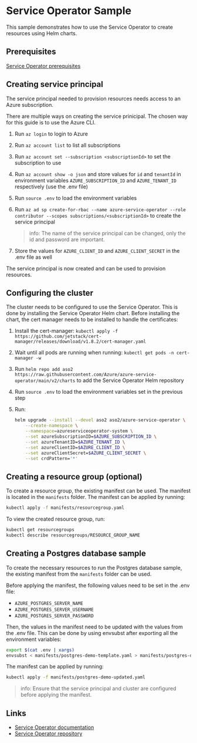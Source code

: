 # Service Operator Sample

This sample demonstrates how to use the Service Operator to create resources using Helm charts.

## Prerequisites

[Service Operator prerequisites](https://azure.github.io/azure-service-operator/#prerequisites)

## Creating service principal

The service principal needed to provision resources needs access to an Azure subscription.

There are multiple ways on creating the service prinicipal. The chosen way for this guide is to use the Azure CLI.

1. Run `az login` to login to Azure
1. Run `az account list` to list all subscriptions
1. Run `az account set --subscription <subscriptionId>` to set the subscription to use
1. Run `az account show -o json` and store values for `id` and `tenantId` in environment variables `AZURE_SUBSCRIPTION_ID` and `AZURE_TENANT_ID` respectively (use the .env file)
1. Run `source .env` to load the environment variables
1. Run `az ad sp create-for-rbac --name azure-service-operator --role contributor --scopes subscriptions/<subscriptionId>` to create the service principal

    >info: The name of the service principal can be changed, only the id and password are important.

1. Store the values for `AZURE_CLIENT_ID` and `AZURE_CLIENT_SECRET` in the .env file as well

The service principal is now created and can be used to provision resources.

## Configuring the cluster

The cluster needs to be configured to use the Service Operator. This is done by installing the Service Operator Helm chart. Before installing the chart, the cert manager needs to be installed to handle the certificates:

1. Install the cert-manager: `kubectl apply -f https://github.com/jetstack/cert-manager/releases/download/v1.8.2/cert-manager.yaml`
1. Wait until all pods are running when running: `kubectl get pods -n cert-manager -w`
1. Run `helm repo add aso2 https://raw.githubusercontent.com/Azure/azure-service-operator/main/v2/charts` to add the Service Operator Helm repository
1. Run `source .env` to load the environment variables set in the previous step
1. Run:

    ```bash
    helm upgrade --install --devel aso2 aso2/azure-service-operator \
        --create-namespace \
        --namespace=azureserviceoperator-system \
        --set azureSubscriptionID=$AZURE_SUBSCRIPTION_ID \
        --set azureTenantID=$AZURE_TENANT_ID \
        --set azureClientID=$AZURE_CLIENT_ID \
        --set azureClientSecret=$AZURE_CLIENT_SECRET \
        --set crdPattern='*'
    ```

## Creating a resource group (optional)

To create a resource group, the existing manifest can be used. The manifest is located in the `manifests` folder. The manifest can be applied by running:

```bash
kubectl apply -f manifests/resourcegroup.yaml
```

To view the created resource group, run:

```bash
kubectl get resourcegroups
kubectl describe resourcegroups/RESOURCE_GROUP_NAME
```

## Creating a Postgres database sample

To create the necessary resources to run the Postgres database sample, the existing manifest from the `manifests` folder can be used.

Before applying the manifest, the following values need to be set in the .env file:

- `AZURE_POSTGRES_SERVER_NAME`
- `AZURE_POSTGRES_SERVER_USERNAME`
- `AZURE_POSTGRES_SERVER_PASSWORD`

Then, the values in the manifest need to be updated with the values from the .env file. This can be done by using envsubst after exporting all the environment variables:

```bash
export $(cat .env | xargs)
envsubst < manifests/postgres-demo-template.yaml > manifests/postgres-demo-updated.yaml
```

The manifest can be applied by running:

```bash
kubectl apply -f manifests/postgres-demo-updated.yaml
```

>info: Ensure that the service principal and cluster are configured before applying the manifest.

## Links

- [Service Operator documentation](https://azure.github.io/azure-service-operator/)
- [Service Operator repository](https://github.com/Azure/azure-service-operator)
